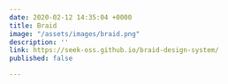 ```yaml
---
date: 2020-02-12 14:35:04 +0000
title: Braid
image: "/assets/images/braid.png"
description: ''
link: https://seek-oss.github.io/braid-design-system/
published: false

---
```

